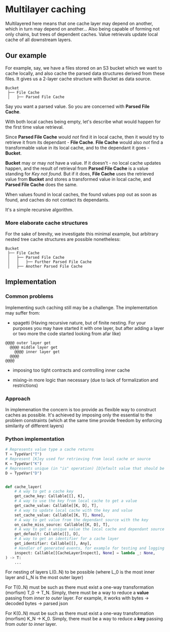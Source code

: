 # Multilayer caching

Multilayered here means that one cache layer may depend on another, which in turn may depend on another...
Also being capable of forming not only chains, but trees of dependent caches.
Value retrievals update local cache of all downstream layers.

## Our example

For example, say, we have a files stored on an S3 bucket which we want to cache locally,
and also cache the parsed data structures derived from these files.
It gives us a 2-layer cache structure with Bucket as data source.

```
Bucket  
 ├── File Cache  
 │   ├── Parsed File Cache  
```

Say you want a parsed value. So you are concerned with **Parsed File Cache**.

With both local caches being empty, let's describe what would happen for the first time value retrieval.

Since **Parsed File Cache** would *not* find it in local cache, then it would try to retrieve it from its dependant - **File Cache**.
**File Cache** would also *not* find a transformable value in its local cache, and to the dependant it goes - **Bucket**.

**Bucket** may or may *not* have a value.
If it doesn't - no local cache updates happen, and the result of retrieval from **Parsed File Cache** is a value standing for *Key not found*. But if it does, **File Cache** uses the retrieved value from **Bucket** and stores a transformed value in local cache, and **Parsed File Cache** does the same.

When values found in local caches, the found values pop out as soon as found, and caches do not contact its dependants.

It's a simple recursive algorithm.

### More elaborate cache structures

For the sake of brevity, we investigate this minimal example, but arbitrary nested tree cache structures are possible nonetheless:

```
Bucket  
 ├── File Cache  
 │   ├── Parsed File Cache  
 │   │   ├── Further Parsed File Cache  
 │   ├── Another Parsed File Cache  
```

## Implementation

### Common problems

Implementing such caching still may be a challenge. The implementation may suffer from:

- spagetti
  (Having recursive nature, but of finite nesting. For your purposes
  you may have started it with one layer, but after adding a layer or two more
  the code started looking from afar like)
```
@@@@ outer layer get
  @@@@ middle layer get
    @@@@ inner layer get
  @@@@
@@@@
```

- imposing too tight contracts and controlling inner cache

- mixing-in more logic than necessary (due to lack of formalization and restrictions)

### Approach

In implemenation the concern is too provide as flexible way to construct caches as possible.
It's achieved by imposing only the essential to the problem constraints
(which at the same time provide freedom by enforcing similarity of different layers)

### Python implementation

```python
# Represents value type a cache returns
T = TypeVar("T")
# Represent [K]ey used for retrieving from local cache or source
K = TypeVar("K")
# Represents unique (in "is" operation) [D]efault value that should be returned on not found key
D = TypeVar("D")


def cache_layer(
    # A way to get a cache key
    get_cache_key: Callable[[], K],
    # A way to use the key from local cache to get a value
    get_cache_value: Callable[[K, D], T],
    # A way to update local cache with the key and value
    set_cache_value: Callable[[K, T], None],
    # A way to get value from the dependant source with the key
    on_cache_miss_source: Callable[[K, D], T],
    # A way to get a unique value the local cache and dependant source would return when the key not found
    get_default: Callable[[], D],
    # A way to get an identifier for a cache layer
    get_identifier: Callable[[], Any],
    # Handler of generated events, for example for testing and logging
    inspect: Callable[[CacheLayerInspect], None] = lambda _: None,
) -> T:
    ...
```

For nesting of layers L(0..N) to be possible (where L_0 is the most inner layer and L_N is the most outer layer)

For T(0..N) must be such as there must exist a one-way transformation (morfism) T_0 -> T_N.
Simply, there must be a way to reduce a **value** passing from *inner to outer* layer.
For example, it works with bytes -> decoded bytes -> parsed json

For K(0..N) must be such as there must exist a one-way transformation (morfism) K_N -> K_0.
Simply, there must be a way to reduce a **key** passing from *outer to inner* layer.

